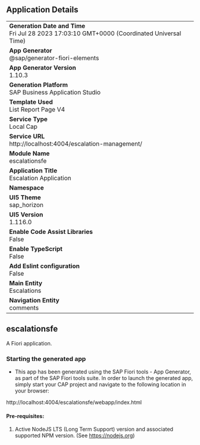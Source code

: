 ## Application Details
|               |
| ------------- |
|**Generation Date and Time**<br>Fri Jul 28 2023 17:03:10 GMT+0000 (Coordinated Universal Time)|
|**App Generator**<br>@sap/generator-fiori-elements|
|**App Generator Version**<br>1.10.3|
|**Generation Platform**<br>SAP Business Application Studio|
|**Template Used**<br>List Report Page V4|
|**Service Type**<br>Local Cap|
|**Service URL**<br>http://localhost:4004/escalation-management/
|**Module Name**<br>escalationsfe|
|**Application Title**<br>Escalation Application|
|**Namespace**<br>|
|**UI5 Theme**<br>sap_horizon|
|**UI5 Version**<br>1.116.0|
|**Enable Code Assist Libraries**<br>False|
|**Enable TypeScript**<br>False|
|**Add Eslint configuration**<br>False|
|**Main Entity**<br>Escalations|
|**Navigation Entity**<br>comments|

## escalationsfe

A Fiori application.

### Starting the generated app

-   This app has been generated using the SAP Fiori tools - App Generator, as part of the SAP Fiori tools suite.  In order to launch the generated app, simply start your CAP project and navigate to the following location in your browser:

http://localhost:4004/escalationsfe/webapp/index.html

#### Pre-requisites:

1. Active NodeJS LTS (Long Term Support) version and associated supported NPM version.  (See https://nodejs.org)



